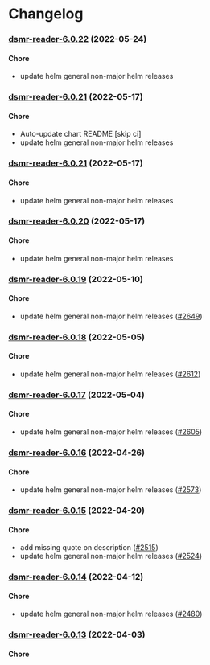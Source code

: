 # Changelog<br>


<a name="dsmr-reader-6.0.22"></a>
### [dsmr-reader-6.0.22](https://github.com/truecharts/apps/compare/dsmr-reader-6.0.21...dsmr-reader-6.0.22) (2022-05-24)

#### Chore

* update helm general non-major helm releases



<a name="dsmr-reader-6.0.21"></a>
### [dsmr-reader-6.0.21](https://github.com/truecharts/apps/compare/dsmr-reader-6.0.20...dsmr-reader-6.0.21) (2022-05-17)

#### Chore

* Auto-update chart README [skip ci]
* update helm general non-major helm releases



<a name="dsmr-reader-6.0.21"></a>
### [dsmr-reader-6.0.21](https://github.com/truecharts/apps/compare/dsmr-reader-6.0.20...dsmr-reader-6.0.21) (2022-05-17)

#### Chore

* update helm general non-major helm releases



<a name="dsmr-reader-6.0.20"></a>
### [dsmr-reader-6.0.20](https://github.com/truecharts/apps/compare/dsmr-reader-6.0.19...dsmr-reader-6.0.20) (2022-05-17)

#### Chore

* update helm general non-major helm releases



<a name="dsmr-reader-6.0.19"></a>
### [dsmr-reader-6.0.19](https://github.com/truecharts/apps/compare/dsmr-reader-6.0.18...dsmr-reader-6.0.19) (2022-05-10)

#### Chore

* update helm general non-major helm releases ([#2649](https://github.com/truecharts/apps/issues/2649))



<a name="dsmr-reader-6.0.18"></a>
### [dsmr-reader-6.0.18](https://github.com/truecharts/apps/compare/dsmr-reader-6.0.17...dsmr-reader-6.0.18) (2022-05-05)

#### Chore

* update helm general non-major helm releases ([#2612](https://github.com/truecharts/apps/issues/2612))



<a name="dsmr-reader-6.0.17"></a>
### [dsmr-reader-6.0.17](https://github.com/truecharts/apps/compare/dsmr-reader-6.0.16...dsmr-reader-6.0.17) (2022-05-04)

#### Chore

* update helm general non-major helm releases ([#2605](https://github.com/truecharts/apps/issues/2605))



<a name="dsmr-reader-6.0.16"></a>
### [dsmr-reader-6.0.16](https://github.com/truecharts/apps/compare/dsmr-reader-6.0.15...dsmr-reader-6.0.16) (2022-04-26)

#### Chore

* update helm general non-major helm releases ([#2573](https://github.com/truecharts/apps/issues/2573))



<a name="dsmr-reader-6.0.15"></a>
### [dsmr-reader-6.0.15](https://github.com/truecharts/apps/compare/dsmr-reader-6.0.14...dsmr-reader-6.0.15) (2022-04-20)

#### Chore

* add missing quote on description ([#2515](https://github.com/truecharts/apps/issues/2515))
* update helm general non-major helm releases ([#2524](https://github.com/truecharts/apps/issues/2524))



<a name="dsmr-reader-6.0.14"></a>
### [dsmr-reader-6.0.14](https://github.com/truecharts/apps/compare/dsmr-reader-6.0.13...dsmr-reader-6.0.14) (2022-04-12)

#### Chore

* update helm general non-major helm releases ([#2480](https://github.com/truecharts/apps/issues/2480))



<a name="dsmr-reader-6.0.13"></a>
### [dsmr-reader-6.0.13](https://github.com/truecharts/apps/compare/dsmr-reader-6.0.12...dsmr-reader-6.0.13) (2022-04-03)

#### Chore
